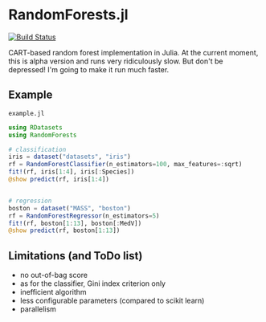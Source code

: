 # RandomForests.jl

[![Build Status](https://travis-ci.org/bicycle1885/RandomForests.jl.svg?branch=master)](https://travis-ci.org/bicycle1885/RandomForests.jl)

CART-based random forest implementation in Julia.
At the current moment, this is alpha version and runs very ridiculously slow.
But don't be depressed! I'm going to make it run much faster.

## Example

`example.jl`

```julia
using RDatasets
using RandomForests

# classification
iris = dataset("datasets", "iris")
rf = RandomForestClassifier(n_estimators=100, max_features=:sqrt)
fit!(rf, iris[1:4], iris[:Species])
@show predict(rf, iris[1:4])


# regression
boston = dataset("MASS", "boston")
rf = RandomForestRegressor(n_estimators=5)
fit!(rf, boston[1:13], boston[:MedV])
@show predict(rf, boston[1:13])
```

## Limitations (and ToDo list)

* no out-of-bag score
* as for the classifier, Gini index criterion only
* inefficient algorithm
* less configurable parameters (compared to scikit learn)
* parallelism
